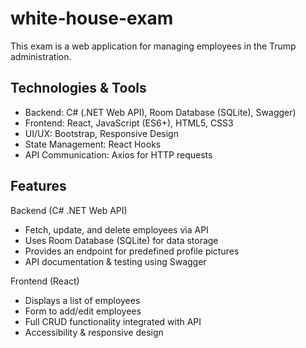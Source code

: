 # white-house-exam

This exam is a web application for managing employees in the Trump administration.  


## Technologies & Tools
- Backend: C# (.NET Web API), Room Database (SQLite), Swagger)
- Frontend: React, JavaScript (ES6+), HTML5, CSS3
- UI/UX: Bootstrap, Responsive Design
- State Management: React Hooks
- API Communication: Axios for HTTP requests



## Features
Backend (C# .NET Web API)
- Fetch, update, and delete employees via API  
- Uses Room Database (SQLite) for data storage  
- Provides an endpoint for predefined profile pictures  
- API documentation & testing using Swagger 

Frontend (React)
- Displays a list of employees  
- Form to add/edit employees  
- Full CRUD functionality integrated with API  
- Accessibility & responsive design 
